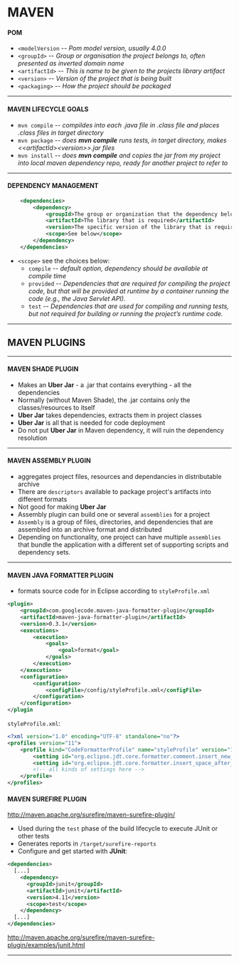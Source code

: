 # MAVEN

#### POM

* `<modelVersion` -- *Pom model version, usually 4.0.0*
* `<groupId>` -- *Group or organisation the project belongs to, often presented as inverted domain name*
* `<artifactId>` -- *This is name to be given to the projects library artifact*
* `<version>` -- *Version of the project that is being built*
* `<packaging>` -- *How the project should be packaged*

-----------------------------
#### MAVEN LIFECYCLE GOALS

* `mvn compile` -- *compildes into each .java file in .class file and places .class files in target directory*
* `mvn package` -- *does __mvn compile__ runs tests, in target directory, makes \<\<artifactId\>\<version\>\>.jar files*
* `mvn install` -- *does __mvn compile__ and copies the jar from my project into local maven dependency repo, ready for another project to refer to*

------------------------------
#### DEPENDENCY MANAGEMENT

```xml
    <dependencies>
        <dependency>
            <groupId>The group or organization that the dependency belongs to</groupId>
            <artifactId>The library that is required</artifactId>
            <version>The specific version of the library that is required</version>
            <scope>See below</scope>
        </dependency>
    </dependencies>
```
* `<scope>` see the choices below:
  * `compile` -- *default option, dependency should be available at compile time*
  * `provided` -- *Dependencies that are required for compiling the project code, but that will be provided at runtime by a container running the code (e.g., the Java Servlet API).*
  * `test` -- *Dependencies that are used for compiling and running tests, but not required for building or running the project’s runtime code.*

----------------------------
## MAVEN PLUGINS

----------------------------

#### MAVEN SHADE PLUGIN

* Makes an __Uber Jar__ - a .jar that contains everything - all the dependencies
* Normally (without Maven Shade), the .jar contains only the classes/resources to itself
* __Uber Jar__ takes dependencies, extracts them in project classes
* __Uber Jar__ is all that is needed for code deployment
* Do not put __Uber Jar__ in Maven dependency, it will ruin the dependency resolution 

---------------------------

#### MAVEN ASSEMBLY PLUGIN

* aggregates project files, resources and dependancies in distributable archive
* There are `descriptors` available to package project's artifacts into different formats
* Not good for making __Uber Jar__
* Assembly plugin can build one or several `assemblies` for a project
* `Assembly`  is a group of files, directories, and dependencies that are assembled into an archive format and distributed
* Depending on functionality, one project can have multiple `assemblies` that bundle the application with a different set of supporting scripts and dependency sets. 

---------------------------

#### MAVEN JAVA FORMATTER PLUGIN

* formats source code for in Eclipse according to `styleProfile.xml`

```xml
<plugin>
    <groupId>com.googlecode.maven-java-formatter-plugin</groupId>
    <artifactId>maven-java-formatter-plugin</artifactId>
    <version>0.3.1</version>
    <executions>
        <execution>
            <goals>
                <goal>format</goal>
            </goals>
        </execution>
    </executions>
    <configuration>
        <configuration>
            <configFile>/config/styleProfile.xml</configFile>
        </configuration>
    </configuration>
</plugin
```

`styleProfile.xml`:
```xml
<?xml version="1.0" encoding="UTF-8" standalone="no"?>
<profiles version="11">
    <profile kind="CodeFormatterProfile" name="styleProfile" version="11">
        <setting id="org.eclipse.jdt.core.formatter.comment.insert_new_line_before_root_tags" value="insert"/>
        <setting id="org.eclipse.jdt.core.formatter.insert_space_after_comma_in_annotation" value="insert"/>
        <!-- all kinds of settings here -->
    </profile>
</profiles>
```

#### MAVEN SUREFIRE PLUGIN
http://maven.apache.org/surefire/maven-surefire-plugin/

* Used during the `test` phase of the build lifecycle to execute JUnit or other tests
* Generates reports in `/target/surefire-reports`
* Configure and get started with __JUnit__:
```xml
<dependencies>
  [...]
    <dependency>
      <groupId>junit</groupId>
      <artifactId>junit</artifactId>
      <version>4.11</version>
      <scope>test</scope>
    </dependency>
  [...]
</dependencies>
```
http://maven.apache.org/surefire/maven-surefire-plugin/examples/junit.html

-----------------------------
